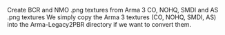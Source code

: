 Create BCR and NMO .png textures from Arma 3 CO, NOHQ, SMDI and AS .png textures
We simply copy the Arma 3 textures (CO, NOHQ, SMDI, AS) into the Arma-Legacy2PBR directory if we want to convert them.







